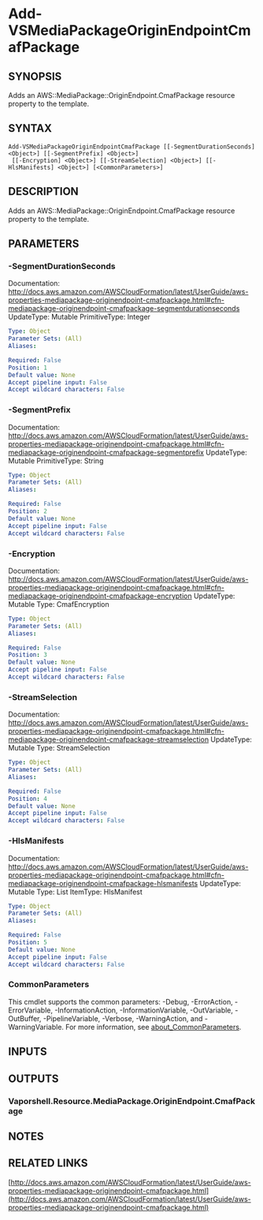 # Add-VSMediaPackageOriginEndpointCmafPackage

## SYNOPSIS
Adds an AWS::MediaPackage::OriginEndpoint.CmafPackage resource property to the template.

## SYNTAX

```
Add-VSMediaPackageOriginEndpointCmafPackage [[-SegmentDurationSeconds] <Object>] [[-SegmentPrefix] <Object>]
 [[-Encryption] <Object>] [[-StreamSelection] <Object>] [[-HlsManifests] <Object>] [<CommonParameters>]
```

## DESCRIPTION
Adds an AWS::MediaPackage::OriginEndpoint.CmafPackage resource property to the template.

## PARAMETERS

### -SegmentDurationSeconds
Documentation: http://docs.aws.amazon.com/AWSCloudFormation/latest/UserGuide/aws-properties-mediapackage-originendpoint-cmafpackage.html#cfn-mediapackage-originendpoint-cmafpackage-segmentdurationseconds
UpdateType: Mutable
PrimitiveType: Integer

```yaml
Type: Object
Parameter Sets: (All)
Aliases:

Required: False
Position: 1
Default value: None
Accept pipeline input: False
Accept wildcard characters: False
```

### -SegmentPrefix
Documentation: http://docs.aws.amazon.com/AWSCloudFormation/latest/UserGuide/aws-properties-mediapackage-originendpoint-cmafpackage.html#cfn-mediapackage-originendpoint-cmafpackage-segmentprefix
UpdateType: Mutable
PrimitiveType: String

```yaml
Type: Object
Parameter Sets: (All)
Aliases:

Required: False
Position: 2
Default value: None
Accept pipeline input: False
Accept wildcard characters: False
```

### -Encryption
Documentation: http://docs.aws.amazon.com/AWSCloudFormation/latest/UserGuide/aws-properties-mediapackage-originendpoint-cmafpackage.html#cfn-mediapackage-originendpoint-cmafpackage-encryption
UpdateType: Mutable
Type: CmafEncryption

```yaml
Type: Object
Parameter Sets: (All)
Aliases:

Required: False
Position: 3
Default value: None
Accept pipeline input: False
Accept wildcard characters: False
```

### -StreamSelection
Documentation: http://docs.aws.amazon.com/AWSCloudFormation/latest/UserGuide/aws-properties-mediapackage-originendpoint-cmafpackage.html#cfn-mediapackage-originendpoint-cmafpackage-streamselection
UpdateType: Mutable
Type: StreamSelection

```yaml
Type: Object
Parameter Sets: (All)
Aliases:

Required: False
Position: 4
Default value: None
Accept pipeline input: False
Accept wildcard characters: False
```

### -HlsManifests
Documentation: http://docs.aws.amazon.com/AWSCloudFormation/latest/UserGuide/aws-properties-mediapackage-originendpoint-cmafpackage.html#cfn-mediapackage-originendpoint-cmafpackage-hlsmanifests
UpdateType: Mutable
Type: List
ItemType: HlsManifest

```yaml
Type: Object
Parameter Sets: (All)
Aliases:

Required: False
Position: 5
Default value: None
Accept pipeline input: False
Accept wildcard characters: False
```

### CommonParameters
This cmdlet supports the common parameters: -Debug, -ErrorAction, -ErrorVariable, -InformationAction, -InformationVariable, -OutVariable, -OutBuffer, -PipelineVariable, -Verbose, -WarningAction, and -WarningVariable. For more information, see [about_CommonParameters](http://go.microsoft.com/fwlink/?LinkID=113216).

## INPUTS

## OUTPUTS

### Vaporshell.Resource.MediaPackage.OriginEndpoint.CmafPackage
## NOTES

## RELATED LINKS

[http://docs.aws.amazon.com/AWSCloudFormation/latest/UserGuide/aws-properties-mediapackage-originendpoint-cmafpackage.html](http://docs.aws.amazon.com/AWSCloudFormation/latest/UserGuide/aws-properties-mediapackage-originendpoint-cmafpackage.html)

